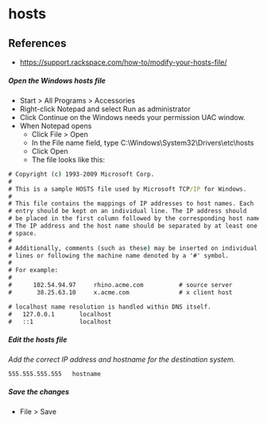 # hosts

## References
* https://support.rackspace.com/how-to/modify-your-hosts-file/

##### Open the Windows hosts file
* Start > All Programs > Accessories
* Right-click Notepad and select Run as administrator
* Click Continue on the Windows needs your permission UAC window.
* When Notepad opens
  * Click File > Open
  * In the File name field, type C:\Windows\System32\Drivers\etc\hosts
  * Click Open
  * The file looks like this:

```bat
# Copyright (c) 1993-2009 Microsoft Corp.
#
# This is a sample HOSTS file used by Microsoft TCP/IP for Windows.
#
# This file contains the mappings of IP addresses to host names. Each
# entry should be kept on an individual line. The IP address should
# be placed in the first column followed by the corresponding host name.
# The IP address and the host name should be separated by at least one
# space.
#
# Additionally, comments (such as these) may be inserted on individual
# lines or following the machine name denoted by a '#' symbol.
#
# For example:
#
#      102.54.94.97     rhino.acme.com          # source server
#       38.25.63.10     x.acme.com              # x client host

# localhost name resolution is handled within DNS itself.
#	127.0.0.1       localhost
#	::1             localhost
```

##### Edit the hosts file
*Add the correct IP address and hostname for the destination system.*
```
555.555.555.555   hostname
```

##### Save the changes
* File > Save
